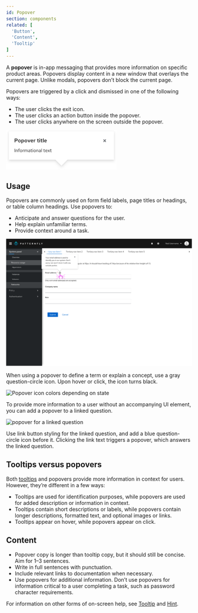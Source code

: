 ```yaml
---
id: Popover
section: components
related: [
  'Button',
  'Content',
  'Tooltip'
]
---
```


A **popover** is in-app messaging that provides more information on specific product areas. Popovers display content in a new window that overlays the current page. Unlike modals, popovers don’t block the current page. 

Popovers are triggered by a click and dismissed in one of the following ways:
- The user clicks the exit icon.
- The user clicks an action button inside the popover.
- The user clicks anywhere on the screen outside the popover. 

<img src="./img/popover-example.png" alt="popover example with placeholder text for the title and informational text" width="300"/>

## Usage
Popovers are commonly used on form field labels, page titles or headings, or table column headings. Use popovers to: 
- Anticipate and answer questions for the user.
- Help explain unfamiliar terms.
- Provide context around a task.     

<img src="./img/Popover-form.png" alt="popover for an email address form field explaining what the email address is used for" width="750"/>

When using a popover to define a term or explain a concept, use a gray question-circle icon. Upon hover or click, the icon turns black.

<img src="./img/popovers-colors.png" alt="Popover icon colors depending on state"  width="481"/>

To provide more information to a user without an accompanying UI element, you can add a popover to a linked question.

<img src="./img/popovers-2.png" alt="popover for a linked question" width="750"/>

Use link button styling for the linked question, and add a blue question-circle icon before it. Clicking the link text triggers a popover, which answers the linked question. 

## Tooltips versus popovers
Both [tooltips](https://www.patternfly.org/v4/components/tooltip/design-guidelines) and popovers provide more information in context for users. However, they’re different in a few ways:

- Tooltips are used for identification purposes, while popovers are used for added description or information in context.  
- Tooltips contain short descriptions or labels, while popovers contain longer descriptions, formatted text, and optional images or links.
- Tooltips appear on hover, while popovers appear on click.   

## Content
- Popover copy is longer than tooltip copy, but it should still be concise. Aim for 1–3 sentences.  
- Write in full sentences with punctuation. 
- Include relevant links to documentation when necessary.    
- Use popovers for additional information. Don’t use popovers for information critical to a user completing a task, such as password character requirements.  

For information on other forms of on-screen help, see [Tooltip](https://www.patternfly.org/v4/components/tooltip/design-guidelines) and [Hint](https://www.patternfly.org/v4/components/hint/design-guidelines).